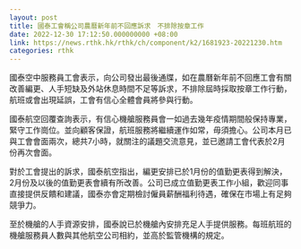 ```yaml
---
layout: post
title: 國泰工會稱公司農曆新年前不回應訴求　不排除按章工作
date: 2022-12-30 17:12:50.000000000 +08:00
link: https://news.rthk.hk/rthk/ch/component/k2/1681923-20221230.htm
categories: rthk
---
```


國泰空中服務員工會表示，向公司發出最後通牒，如在農曆新年前不回應工會有關改善編更、人手短缺及外站休息時間不足等訴求，不排除屆時採取按章工作行動，航班或會出現延誤，工會有信心全體會員將參與行動。

國泰航空回覆查詢表示，有信心機艙服務員會一如過去幾年疫情期間般保持專業，緊守工作崗位。並向顧客保證，航班服務將繼續運作如常，毋須擔心。公司本月已與工會會面兩次，總共7小時，就關注的議題交流意見，並已邀請工會代表於2月份再次會面。

對於工會提出的訴求，國泰航空指出，編更安排已於1月份的值勤更表得到解決，2月份及以後的值勤更表會續有所改善。公司已成立值勤更表工作小組，歡迎同事直接提供反饋和建議，國泰亦會定期檢討僱員薪酬福利待遇，確保在市場上有足夠競爭力。

至於機艙的人手資源安排，國泰說已於機艙內安排充足人手提供服務。每班航班的機艙服務員人數與其他航空公司相約，並高於監管機構的規定。
